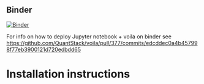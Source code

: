 ## Binder
[![Binder](https://mybinder.org/badge_logo.svg)](https://mybinder.org/v2/gh/lucydot/gui_workshop/master?urlpath=%2Fvoila%2Frender%2Fgui_jupyter_widgets.ipynb)

For info on how to deploy Jupyter notebook + voila on binder see https://github.com/QuantStack/voila/pull/377/commits/edcddec0a4b457998f77eb3900121d720edbdd65

# Installation instructions

